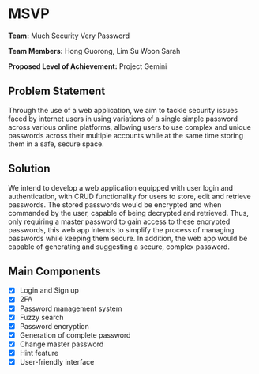 # MSVP

__Team:__ Much Security Very Password

__Team Members:__ Hong Guorong, Lim Su Woon Sarah

__Proposed Level of Achievement:__ Project Gemini

## Problem Statement
Through the use of a web application, we aim to tackle security issues faced by internet users in using variations of a single simple password across various online platforms, allowing users to use complex and unique passwords across their multiple accounts while at the same time storing them in a safe, secure space.

## Solution
We intend to develop a web application equipped with user login and authentication, with CRUD functionality for users to store, edit and retrieve passwords. The stored passwords would be encrypted and when commanded by the user, capable of being decrypted and retrieved. Thus, only requiring a master password to gain access to these encrypted passwords, this web app intends to simplify the process of managing passwords while keeping them secure. In addition, the web app would be capable of generating and suggesting a secure, complex password.

## Main Components
- [x] Login and Sign up
- [x] 2FA
- [x] Password management system
- [x] Fuzzy search
- [x] Password encryption
- [x] Generation of complete password
- [x] Change master password
- [x] Hint feature
- [x] User-friendly interface
